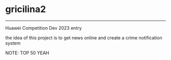 # gricilina2
----
Huawei Competition Dev 2023 entry

the idea of this project is to get news online and create a crime notification system

NOTE: TOP 50 YEAH
